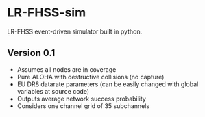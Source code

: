 # LR-FHSS-sim
LR-FHSS event-driven simulator built in python.


## Version 0.1
* Assumes all nodes are in coverage
* Pure ALOHA with destructive collisions (no capture)
* EU DR8 datarate parameters (can be easily changed with global variables at source code)
* Outputs average network success probability
* Considers one channel grid of 35 subchannels